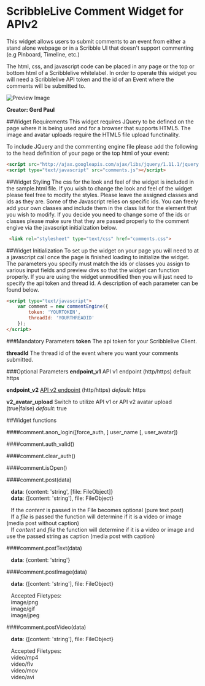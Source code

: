 ScribbleLive Comment Widget for APIv2
===========
This widget allows users to submit comments to an event from either a stand alone webpage or in a Scribble UI that doesn't support commenting (e.g Pinboard, Timeline, etc.)

The html, css, and javascript code can be placed in any page or the top or bottom html of a Scribblelive whitelabel. In order to operate this widget you will need a Scribblelive API token and the id of an Event where the comments will be submitted to.

![Preview Image](http://customerfiles.scribblelive.com.s3.amazonaws.com/commentswidget/commentScreenv2.png)

**__Creator: Gerd Paul__**

##Widget Requirements
This widget requires JQuery to be defined on the page where it is being used and for a browser that supports HTML5. The image and avatar uploads require the HTML5 file upload functinality.

To include JQuery and the commenting engine file please add the following to the head definition of your page or the top html of your event:

```HTML
<script src="http://ajax.googleapis.com/ajax/libs/jquery/1.11.1/jquery.min.js"></script>
<script type="text/javascript" src="comments.js"></script>
```

##Widget Styling
The css for the look and feel of the widget is included in the sample.html file. If you wish to change the look and feel of the widget please feel free to modify the styles. Please leave the assigned classes and ids as they are. Some of the Javascript relies on specific ids. You can freely add your own classes and include them in the class list for the element that you wish to modify. If you decide you need to change some of the ids or classes please make sure that they are passed properly to the comment engive via the javascript initialization below.

```HTML
 <link rel="stylesheet" type="text/css" href="comments.css">
```

##Widget Initialization
To set up the widget on your page you will need to at a javascript call once the page is finished loading to initialize the widget. The parameters you specify must match the ids or classes you assign to various input fields and preview divs so that the widget can function properly. If you are using the widget unmodified then you will just need to specify the api token and thread id. A description of each parameter can be found below.

```HTML
<script type="text/javascript">
    var comment = new commentEngine({
        token: 'YOURTOKEN',
        threadId: 'YOURTHREADID'
    });
</script>
```

###Mandatory Parameters
__token__
The api token for your Scribblelive Client.

__threadId__
The thread id of the event where you want your comments submitted.

###Optional Parameters
__endpoint_v1__
API v1 endpoint (http/https) default https

__endpoint_v2__
[API v2 endpoint](https://api.scribblelive.com/) (http/https) _default:_ https

__v2_avatar_upload__
Switch to utilize API v1 or API v2 avatar upload (true|false) _default:_ true

##Widget functions

####comment.anon_login([force_auth, ] user_name [, user_avatar])

####comment.auth_valid()

####comment.clear_auth()

####comment.isOpen()

####comment.post(data)

&nbsp;&nbsp;&nbsp;__data__: {content: 'string', [file: FileObject]}  
&nbsp;&nbsp;&nbsp;__data__: {[content: 'string'], file: FileObject}

&nbsp;&nbsp;&nbsp;If the *content* is passed in the File becomes optional (pure text post)  
&nbsp;&nbsp;&nbsp;If a *file* is passed the function will determine if it is a video or image (media post without caption)  
&nbsp;&nbsp;&nbsp;If *content* and *file* the function will determine if it is a video or image and use the passed string as caption (media post with caption)  

####comment.postText(data)

&nbsp;&nbsp;&nbsp;__data__: {content: 'string'}

####comment.postImage(data)

&nbsp;&nbsp;&nbsp;__data__: {[content: 'string'], file: FileObject}

&nbsp;&nbsp;&nbsp;Accepted Filetypes:  
&nbsp;&nbsp;&nbsp;image/png  
&nbsp;&nbsp;&nbsp;image/gif  
&nbsp;&nbsp;&nbsp;image/jpeg

####comment.postVideo(data)

&nbsp;&nbsp;&nbsp;__data__: {[content: 'string'], file: FileObject}  

&nbsp;&nbsp;&nbsp;Accepted Filetypes:  
&nbsp;&nbsp;&nbsp;video/mp4  
&nbsp;&nbsp;&nbsp;video/flv  
&nbsp;&nbsp;&nbsp;video/mov  
&nbsp;&nbsp;&nbsp;video/avi
